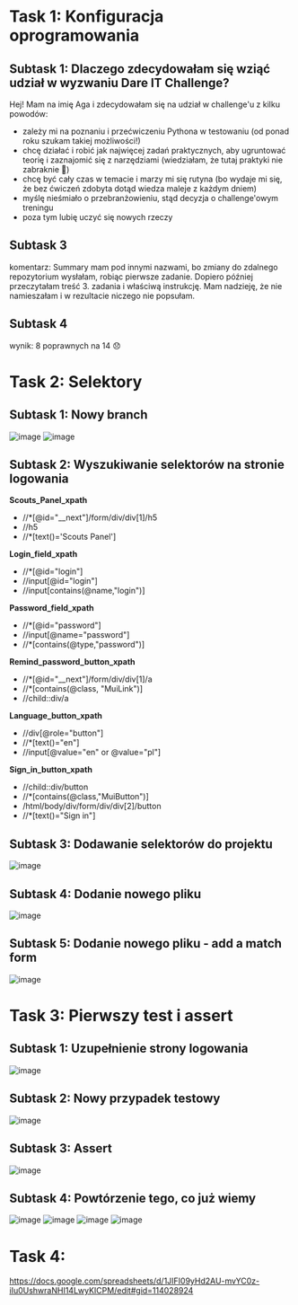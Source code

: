 # Task 1: Konfiguracja oprogramowania
## Subtask 1: Dlaczego zdecydowałam się wziąć udział w wyzwaniu Dare IT Challenge?
Hej! Mam na imię Aga i zdecydowałam się na udział w challenge'u z kilku powodów:
- zależy mi na poznaniu i przećwiczeniu Pythona w testowaniu (od ponad roku szukam takiej możliwości!)
- chcę działać i robić jak najwięcej zadań praktycznych, aby ugruntować teorię i zaznajomić się z narzędziami (wiedziałam, że tutaj praktyki nie zabraknie 🙂)
- chcę być cały czas w temacie i marzy mi się rutyna (bo wydaje mi się, że bez ćwiczeń zdobyta dotąd wiedza maleje z każdym dniem)
- myślę nieśmiało o przebranżowieniu, stąd decyzja o challenge'owym treningu
- poza tym lubię uczyć się nowych rzeczy
## Subtask 3
komentarz: Summary mam pod innymi nazwami, bo zmiany do zdalnego repozytorium wysłałam, robiąc pierwsze zadanie. Dopiero później przeczytałam treść 3. zadania i właściwą instrukcję. Mam nadzieję, że nie namieszałam i w rezultacie niczego nie popsułam.
## Subtask 4
wynik: 8 poprawnych na 14 :disappointed:

# Task 2: Selektory
## Subtask 1: Nowy branch
![image](https://user-images.githubusercontent.com/116113886/230984521-b41735f7-866e-4de8-b45a-60f1e5cbe24a.png)
![image](https://user-images.githubusercontent.com/116113886/230984667-4071d291-e79f-48e8-a54d-a6f56d722e42.png)
## Subtask 2: Wyszukiwanie selektorów na stronie logowania

**Scouts_Panel_xpath**
- //*[@id="__next"]/form/div/div[1]/h5
- //h5
- //*[text()='Scouts Panel']

**Login_field_xpath**
- //*[@id="login"]
- //input[@id="login"] 
- //input[contains(@name,"login")]

**Password_field_xpath**
- //*[@id="password"]
- //input[@name="password"]
- //*[contains(@type,"password")]

**Remind_password_button_xpath**
- //*[@id="__next"]/form/div/div[1]/a
- //*[contains(@class, "MuiLink")] 
- //child::div/a

**Language_button_xpath**
- //div[@role="button"]
- //*[text()="en"]
- //input[@value="en" or @value="pl"]

**Sign_in_button_xpath**
- //child::div/button
- //*[contains(@class,"MuiButton")]
- /html/body/div/form/div/div[2]/button
- //*[text()="Sign in"]

## Subtask 3: Dodawanie selektorów do projektu
![image](https://user-images.githubusercontent.com/116113886/232256476-0e2554fb-b982-4475-a9ef-9be67d2cfd0b.png)

## Subtask 4: Dodanie nowego pliku
![image](https://user-images.githubusercontent.com/116113886/232256500-5a470911-1e99-4658-b4b5-dc5c7225178d.png)

## Subtask 5: Dodanie nowego pliku - add a match form
![image](https://user-images.githubusercontent.com/116113886/232256531-c8257b8c-543d-4fd7-b8b5-8add9fb16eac.png)

# Task 3: Pierwszy test i assert
## Subtask 1: Uzupełnienie strony logowania
![image](https://user-images.githubusercontent.com/116113886/232617262-54e33099-4a94-4925-b65e-4b8b19544666.png)

## Subtask 2: Nowy przypadek testowy
![image](https://user-images.githubusercontent.com/116113886/232806490-be19739c-2239-47e6-ab01-179d3b46ba92.png)

## Subtask 3: Assert
![image](https://user-images.githubusercontent.com/116113886/232853389-cd2b1a12-966d-4b34-a23e-792cf76aed76.png)

## Subtask 4: Powtórzenie tego, co już wiemy

![image](https://user-images.githubusercontent.com/116113886/233200939-5cdb73d4-a719-4925-bdb6-fe6f47f1367a.png)
![image](https://user-images.githubusercontent.com/116113886/233201230-244b3459-d6f6-4d86-be56-87cf4e8a5e50.png)
![image](https://user-images.githubusercontent.com/116113886/233201911-936a25a3-b29e-482b-8048-ede78515a359.png)
![image](https://user-images.githubusercontent.com/116113886/233202061-b0f47ad8-223c-4e72-a807-c2bd19a69144.png)

# Task 4: 
https://docs.google.com/spreadsheets/d/1JIFI09yHd2AU-mvYC0z-iIu0UshwraNHI14LwyKICPM/edit#gid=114028924



